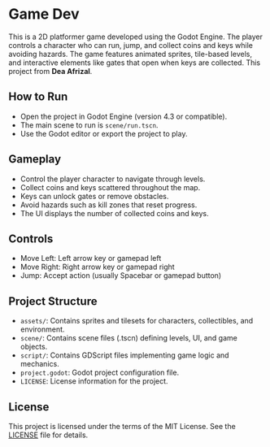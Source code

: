 # Game Dev

This is a 2D platformer game developed using the Godot Engine. The player controls a character who can run, jump, and collect coins and keys while avoiding hazards. The game features animated sprites, tile-based levels, and interactive elements like gates that open when keys are collected. This project from **Dea Afrizal**. 

## How to Run
- Open the project in Godot Engine (version 4.3 or compatible).
- The main scene to run is `scene/run.tscn`.
- Use the Godot editor or export the project to play.

## Gameplay
- Control the player character to navigate through levels.
- Collect coins and keys scattered throughout the map.
- Keys can unlock gates or remove obstacles.
- Avoid hazards such as kill zones that reset progress.
- The UI displays the number of collected coins and keys.

## Controls
- Move Left: Left arrow key or gamepad left
- Move Right: Right arrow key or gamepad right
- Jump: Accept action (usually Spacebar or gamepad button)

## Project Structure
- `assets/`: Contains sprites and tilesets for characters, collectibles, and environment.
- `scene/`: Contains scene files (.tscn) defining levels, UI, and game objects.
- `script/`: Contains GDScript files implementing game logic and mechanics.
- `project.godot`: Godot project configuration file.
- `LICENSE`: License information for the project.

## License
This project is licensed under the terms of the MIT License. See the [LICENSE](LICENSE) file for details.
